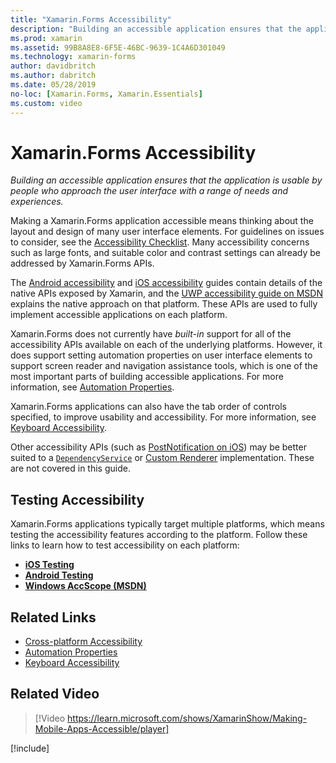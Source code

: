 ```yaml
---
title: "Xamarin.Forms Accessibility"
description: "Building an accessible application ensures that the application is usable by people who approach the user interface with a range of needs and experiences."
ms.prod: xamarin
ms.assetid: 99B8A8E8-6F5E-46BC-9639-1C4A6D301049
ms.technology: xamarin-forms
author: davidbritch
ms.author: dabritch
ms.date: 05/28/2019
no-loc: [Xamarin.Forms, Xamarin.Essentials]
ms.custom: video
---
```


# Xamarin.Forms Accessibility

_Building an accessible application ensures that the application is usable by people who approach the user interface with a range of needs and experiences._

Making a Xamarin.Forms application accessible means thinking about the layout and design of many user interface elements. For guidelines on issues to consider, see the [Accessibility Checklist](~/cross-platform/app-fundamentals/accessibility.md). Many accessibility concerns such as large fonts, and suitable color and contrast settings can already be addressed by Xamarin.Forms APIs.

The [Android accessibility](~/android/app-fundamentals/accessibility.md) and [iOS accessibility](~/ios/app-fundamentals/accessibility.md) guides contain details of the native APIs exposed by Xamarin, and the [UWP accessibility guide on MSDN](/windows/uwp/design/accessibility/basic-accessibility-information) explains the native approach on that platform. These APIs are used to fully implement accessible applications on each platform.

Xamarin.Forms does not currently have *built-in* support for all of the accessibility APIs available on each of the underlying platforms. However, it does support setting automation properties on user interface elements to support screen reader and navigation assistance tools, which is one of the most important parts of building accessible applications. For more information, see [Automation Properties](~/xamarin-forms/app-fundamentals/accessibility/automation-properties.md).

Xamarin.Forms applications can also have the tab order of controls specified, to improve usability and accessibility. For more information, see [Keyboard Accessibility](~/xamarin-forms/app-fundamentals/accessibility/keyboard.md).

Other accessibility APIs (such as [PostNotification on iOS](~/ios/app-fundamentals/accessibility.md)) may be better suited to a [`DependencyService`](~/xamarin-forms/app-fundamentals/dependency-service/index.md) or [Custom Renderer](~/xamarin-forms/app-fundamentals/custom-renderer/index.md) implementation. These are not covered in this guide.

## Testing Accessibility

Xamarin.Forms applications typically target multiple platforms, which means testing the accessibility features according to the platform. Follow these links to learn how to test accessibility on each platform:

- [**iOS Testing**](~/ios/app-fundamentals/accessibility.md)
- [**Android Testing**](~/android/app-fundamentals/accessibility.md)
- [**Windows AccScope (MSDN)**](/windows/win32/winauto/accscope)

## Related Links

- [Cross-platform Accessibility](~/cross-platform/app-fundamentals/accessibility.md)
- [Automation Properties](~/xamarin-forms/app-fundamentals/accessibility/automation-properties.md)
- [Keyboard Accessibility](~/xamarin-forms/app-fundamentals/accessibility/keyboard.md)

## Related Video

> [!Video https://learn.microsoft.com/shows/XamarinShow/Making-Mobile-Apps-Accessible/player]

[!include[](~/essentials/includes/xamarin-show-essentials.md)]
